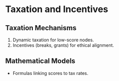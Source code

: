 # Taxation and Incentives

## Taxation Mechanisms

1. Dynamic taxation for low-score nodes.
2. Incentives (breaks, grants) for ethical alignment.

## Mathematical Models

- Formulas linking scores to tax rates.